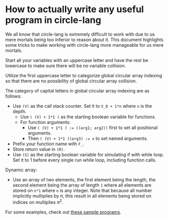 # How to actually write any useful program in circle-lang
We all know that circle-lang is extremely difficult to work with due to us mere
mortals being too inferior to reason about it. This document highlights some
tricks to make working with circle-lang more manageable for us mere mortals.

Start all your variables with an uppercase letter and have the rest be lowercase
to make sure there will be no variable collision.

Utilize the first uppercase letter to categorize global circular array indexing
so that there are no possibility of global circular array collision.

The category of capital letters in global circular array indexing are as
follows:
- Use `(V)` as the call stack counter. Set it to `V_0 + 1*n` where `n` is
  the depth.
  - Use `( (V) + 1*1 )` as the starting boolean variable for functions.
  - For function arguments:
    - Use `( (V) + 1*1 ) := ((arg1; arg2))` first to set all positional arguments.
    - Then `( (V) + 1*1 )(arg3) := x` to set named arguments.
- Prefix your function name with `F_`.
- Store return value in `(R)`.
- Use `(S)` as the starting boolean variable for simulating if with while
  loop. Set it to 1 before every single run while loop, including function
  calls.

Dynamic array:
- Use an array of two elements, the first element being the length, the second
  element being the array of length `1` where all elements are stored on `n*1`
  where `n` is any integer. Note that because all number implicitly multiplies
  by $\pi$, this result in all elements being stored on indices on multiplies
  $\pi^2$.

For some examples, check out [these sample programs](./sample-program/).
